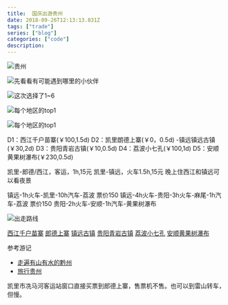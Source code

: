 ```yaml
---
title:  国庆出游贵州
date: 2018-09-26T12:13:13.831Z
tags: ["trade"]
series: ["blog"]
categories: ["code"]
description:
---
```


![贵州](https://i.loli.net/2018/09/26/5bab79e1e8847.jpg)

![先看看有可能遇到哪里的小伙伴](https://i.loli.net/2018/09/26/5bab7d10978e5.jpg)


![这次选择了1~6](https://i.loli.net/2018/09/26/5bab7ceb57a49.jpg)

![每个地区的top1](https://i.loli.net/2018/09/26/5bab7d4a28a18.jpg)

![每个地区的top1](https://i.loli.net/2018/09/26/5bab7d66e0f6a.jpg)


D1：西江千户苗寨(￥100,1.5d)
D2：凯里朗德上寨(￥0，0.5d) -镇远镇远古镇(￥30,2d) D3：贵阳青岩古镇(￥10,0.5d)
D4：荔波小七孔(￥100,1d) 
D5：安顺黄果树瀑布(￥230,0.5d)


凯里-郎德/西江，客运，1h,15元
凯里-镇远，火车1.5h,15元
晚上住西江和镇远可以看夜景

镇远-1h火车-凯里-10h汽车-荔波 票价150
镇远-4h火车-贵阳-3h火车-麻尾-1h汽车-荔波 票价150
贵阳-2h火车-安顺-1h汽车-黄果树瀑布

![出走路线](https://i.loli.net/2018/09/26/5bab77e793efd.jpg)

[西江千户苗寨](http://www.mafengwo.cn/poi/11166.html)
[郎德上寨](http://www.mafengwo.cn/poi/4459941.html)
[镇远古镇](http://www.mafengwo.cn/poi/6328585.html)
[贵阳青岩古镇](http://www.mafengwo.cn/poi/92997.html)
[荔波小七孔](http://www.mafengwo.cn/poi/11336.html)
[安顺黄果树瀑布](http://www.mafengwo.cn/poi/6407326.html)





参考游记
- [走遍有山有水的黔州](http://www.mafengwo.cn/i/8991877.html)
- [旅行贵州](http://www.mafengwo.cn/i/3248537.html)

凯里市冼马河客运站窗口直接买票到郎德上寨，售票机不售。也可以到雷山转车，但慢。

